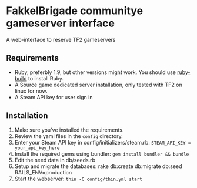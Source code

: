 # FakkelBrigade communitye gameserver interface

A web-interface to reserve TF2 gameservers

## Requirements

* Ruby, preferbly 1.9, but other versions might work. You should use [ruby-build](https://github.com/sstephenson/ruby-build/) to install Ruby.
* A Source game dedicated server installation, only tested with TF2 on linux for now. 
* A Steam API key for user sign in

## Installation
1. Make sure you've installed the requirements.
2. Review the yaml files in the `config` directory.
3. Enter your Steam API key in config/initializers/steam.rb: `STEAM_API_KEY = your_api_key_here`
4. Install the required gems using bundler: `gem install bundler && bundle`
5. Edit the seed data in db/seeds.rb
6. Setup and migrate the databases: rake db:create db:migrate db:seed RAILS_ENV=production
7. Start the webserver: `thin -C config/thin.yml start`
